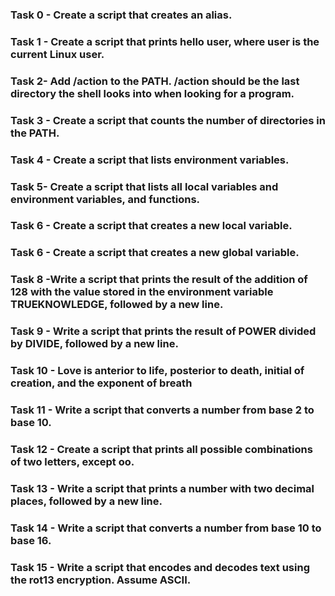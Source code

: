 ### Task 0 - Create a script that creates an alias.
### Task 1 - Create a script that prints hello user, where user is the current Linux user.
### Task 2- Add /action to the PATH. /action should be the last directory the shell looks into when looking for a program.
### Task 3 - Create a script that counts the number of directories in the PATH.
### Task 4 - Create a script that lists environment variables.
### Task 5- Create a script that lists all local variables and environment variables, and functions.
### Task 6 - Create a script that creates a new local variable.
### Task 6 - Create a script that creates a new global variable.
### Task 8 -Write a script that prints the result of the addition of 128 with the value stored in the environment variable TRUEKNOWLEDGE, followed by a new line.
### Task 9 - Write a script that prints the result of POWER divided by DIVIDE, followed by a new line.
### Task 10 -  Love is anterior to life, posterior to death, initial of creation, and the exponent of breath
 ### Task 11 - Write a script that converts a number from base 2 to base 10.
### Task 12 - Create a script that prints all possible combinations of two letters, except oo.
### Task 13 - Write a script that prints a number with two decimal places, followed by a new line.
 ### Task 14 - Write a script that converts a number from base 10 to base 16.
### Task 15 - Write a script that encodes and decodes text using the rot13 encryption. Assume ASCII.
